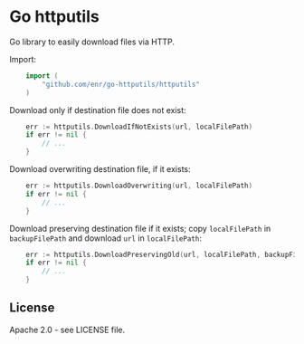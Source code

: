 Go httputils
============

Go library to easily download files via HTTP.

Import:

```Go
    import (
        "github.com/enr/go-httputils/httputils"
    )
```

Download only if destination file does not exist:

```Go
    err := httputils.DownloadIfNotExists(url, localFilePath)
    if err != nil {
        // ...
    }
```

Download overwriting destination file, if it exists:

```Go
    err := httputils.DownloadOverwriting(url, localFilePath)
    if err != nil {
        // ...
    }
```

Download preserving destination file if it exists; copy `localFilePath` in `backupFilePath` and download `url` in `localFilePath`:

```Go
    err := httputils.DownloadPreservingOld(url, localFilePath, backupFilePath)
    if err != nil {
        // ...
    }
```


License
-------

Apache 2.0 - see LICENSE file.
